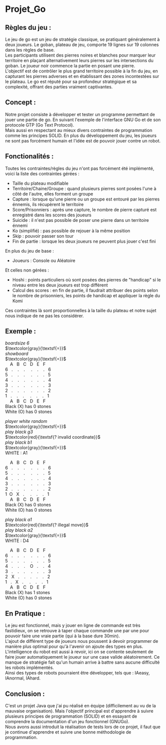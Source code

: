 # Projet_Go

Règles du jeu :
-
Le jeu de go est un jeu de stratégie classique, se pratiquant généralement à deux joueurs.
Le goban, plateau de jeu, comporte 19 lignes sur 19 colonnes dans les règles de base.  
Les participants utilisent des pierres noires et blanches pour marquer leur territoire en plaçant alternativement leurs pierres sur les intersections du goban.
Le joueur noir commence la partie en posant une pierre.  
L'objectif est de contrôler le plus grand territoire possible à la fin du jeu, en capturant les pierres adverses et en établissant des zones incontestées sur le plateau. 
Le go est réputé pour sa profondeur stratégique et sa complexité, offrant des parties vraiment captivantes.

Concept :
-
Notre projet consiste à développer et tester un programme permettant de jouer une partie de go.
En suivant l'exemple de l'interface GNU Go et de son protocole GTP (Go Text Protocol).  
Mais aussi en respectant au mieux divers contraintes de programmation comme les principes SOLID.
En plus du développement du jeu, les joueurs ne sont pas forcément humain et l'idée est de pouvoir jouer contre un robot.

Fonctionalités :
-
Toutes les contraintes/règles du jeu n'ont pas forcément été implémenté, voici la liste des contraintes gérées :
- Taille du plateau modifiable
- Territoire/Chaine/Groupe : quand plusieurs pierres sont posées l'une à côté de l'autre, elles forment un groupe
- Capture : lorsque qu'une pierre ou un groupe est entouré par les pierres énnemis, ils récupèrent le territoire
- Score/Prisonniers : après une capture, le nombre de pierre capturé est enregistré dans les scores des joueurs
- Suicide : il n'est pas possible de poser une pierre dans un territoire énnemi
- Ko (simplifié) : pas possible de rejouer à la même position
- Skip : pouvoir passer son tour
- Fin de partie : lorsque les deux joueurs ne peuvent plus jouer c'est fini

En plus du jeu de base :
- Joueurs : Console ou Aléatoire

Et celles non gérées :
- Hoshi : points particuliers où sont posées des pierres de "handicap" si le niveau entre les deux joueurs est trop différent
- Calcul des scores : en fin de partie, il faudrait attribuer des points selon le nombre de prisonniers, les points de handicap et appliquer la règle du Komi

Ces contraintes là sont proportionnelles à la taille du plateau et notre sujet nous indique de ne pas les considérer.

Exemple :
-
*boardsize 6*  
$\textcolor{gray}{\textsf{=}}$  
*showboard*  
$\textcolor{gray}{\textsf{=}}$  
&nbsp;&nbsp;&nbsp; A &nbsp; B &nbsp; C &nbsp; D &nbsp; E &nbsp; F  
6 &nbsp; . &nbsp;&nbsp; . &nbsp;&nbsp; . &nbsp;&nbsp;&nbsp; . &nbsp;&nbsp; . &nbsp;&nbsp; . &nbsp; 6  
5 &nbsp; . &nbsp;&nbsp; . &nbsp;&nbsp; . &nbsp;&nbsp;&nbsp; . &nbsp;&nbsp; . &nbsp;&nbsp; . &nbsp; 5  
4 &nbsp; . &nbsp;&nbsp; . &nbsp;&nbsp; . &nbsp;&nbsp;&nbsp; . &nbsp;&nbsp; . &nbsp;&nbsp; . &nbsp; 4  
3 &nbsp; . &nbsp;&nbsp; . &nbsp;&nbsp; . &nbsp;&nbsp;&nbsp; . &nbsp;&nbsp; . &nbsp;&nbsp; . &nbsp; 3  
2 &nbsp; . &nbsp;&nbsp; . &nbsp;&nbsp; . &nbsp;&nbsp;&nbsp; . &nbsp;&nbsp; . &nbsp;&nbsp; . &nbsp; 2  
1 &nbsp; . &nbsp;&nbsp; . &nbsp;&nbsp; . &nbsp;&nbsp;&nbsp; . &nbsp;&nbsp; . &nbsp;&nbsp; . &nbsp; 1  
&nbsp;&nbsp;&nbsp; A &nbsp; B &nbsp; C &nbsp; D &nbsp; E &nbsp; F  
Black (X) has 0 stones  
White (O) has 0 stones  

*player white random*  
$\textcolor{gray}{\textsf{=}}$  
*play black g3*  
$\textcolor{red}{\textsf{? invalid coordinate}}$  
*play black b1*  
$\textcolor{gray}{\textsf{=}}$  
WHITE : A1  

&nbsp;&nbsp;&nbsp; A &nbsp; B &nbsp; C &nbsp; D &nbsp; E &nbsp; F  
6 &nbsp; . &nbsp;&nbsp; . &nbsp;&nbsp; . &nbsp;&nbsp;&nbsp; . &nbsp;&nbsp; . &nbsp;&nbsp; . &nbsp; 6  
5 &nbsp; . &nbsp;&nbsp; . &nbsp;&nbsp; . &nbsp;&nbsp;&nbsp; . &nbsp;&nbsp; . &nbsp;&nbsp; . &nbsp; 5  
4 &nbsp; . &nbsp;&nbsp; . &nbsp;&nbsp; . &nbsp;&nbsp;&nbsp; . &nbsp;&nbsp; . &nbsp;&nbsp; . &nbsp; 4  
3 &nbsp; . &nbsp;&nbsp; . &nbsp;&nbsp; . &nbsp;&nbsp;&nbsp; . &nbsp;&nbsp; . &nbsp;&nbsp; . &nbsp; 3  
2 &nbsp; . &nbsp;&nbsp; . &nbsp;&nbsp; . &nbsp;&nbsp;&nbsp; . &nbsp;&nbsp; . &nbsp;&nbsp; . &nbsp; 2  
1 &nbsp;O &nbsp; X &nbsp; . &nbsp;&nbsp;&nbsp; . &nbsp;&nbsp; . &nbsp;&nbsp; . &nbsp; 1  
&nbsp;&nbsp;&nbsp; A &nbsp; B &nbsp; C &nbsp; D &nbsp; E &nbsp; F  
Black (X) has 0 stones  
White (O) has 0 stones  

*play black a1*  
$\textcolor{red}{\textsf{? illegal move}}$  
*play black a2*  
$\textcolor{gray}{\textsf{=}}$  
WHITE : D4  

&nbsp;&nbsp;&nbsp; A &nbsp; B &nbsp; C &nbsp; D &nbsp; E &nbsp; F  
6 &nbsp; . &nbsp;&nbsp; . &nbsp;&nbsp; . &nbsp;&nbsp;&nbsp; . &nbsp;&nbsp; . &nbsp;&nbsp; . &nbsp; 6  
5 &nbsp; . &nbsp;&nbsp; . &nbsp;&nbsp; . &nbsp;&nbsp;&nbsp; . &nbsp;&nbsp; . &nbsp;&nbsp; . &nbsp; 5  
4 &nbsp; . &nbsp;&nbsp; . &nbsp;&nbsp; . &nbsp;&nbsp; O&nbsp;&nbsp; . &nbsp;&nbsp; . &nbsp; 4  
3 &nbsp; . &nbsp;&nbsp; . &nbsp;&nbsp; . &nbsp;&nbsp;&nbsp; . &nbsp;&nbsp; . &nbsp;&nbsp; . &nbsp; 3  
2 &nbsp; X &nbsp; . &nbsp;&nbsp; . &nbsp;&nbsp;&nbsp;. &nbsp;&nbsp; . &nbsp;&nbsp; . &nbsp; 2  
1 &nbsp; . &nbsp; X &nbsp; . &nbsp;&nbsp;&nbsp; . &nbsp;&nbsp; . &nbsp;&nbsp; . &nbsp; 1  
&nbsp;&nbsp;&nbsp; A &nbsp; B &nbsp; C &nbsp; D &nbsp; E &nbsp; F  
Black (X) has 1 stones  
White (O) has 0 stones  

En Pratique :
-
Le jeu est fonctionnel, mais y jouer en ligne de commande est très fastidieux, on se retrouve à taper chaque commande une par une pour pouvoir faire une vraie partie (qui à la base dure 30min).  
L'ajout de différent type de joueurs nous poussent à devoir programmer de manière plus optimal pour qu'à l'avenir on ajoute des types en plus.
L'intelligence du robot est aussi à revoir, ici on se contente seulement de faire jouer automatiquement le joueur sur une case valide aléatoirement.
Ce manque de stratégie fait qu'un humain arrive à battre sans aucune difficulté les robots implémentés.  
Ainsi des types de robots pourraient être développer, tels que : IAeasy, IAnormal, IAhard.

Conclusion :
-
C'est un projet Java que j'ai pu réalisé en équipe (difficilement au vu de la mauvaise organisation).
Mais l'objectif principal est d'apprendre à suivre plusieurs principes de programmation (SOLID) et en essayant de comprendre la documentation d'un jeu fonctionnel (GNUGo).  
Nous avons aussi introduit la réalisation de tests lors de ce projet, il faut que je continue d'apprendre et suivre une bonne méthodologie de programmation.
